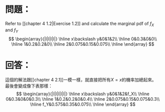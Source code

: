 # 問題：
Refer to [[chapter 4 1.2|Exercise 1.2]] and calculate the marginal pdf of $f_X$ and $f_Y$
$$
\begin{array}{|l|l|l|l|}
\hline
x\backslash y&0&1&2\\
\hline
0&0.3&0&0\\
\hline
1&0.2&0.2&0\\
\hline
2&0.075&0.15&0.075\\
\hline
\end{array}
$$
# 回答：
這個的解法跟[[chapter 4 2.1]]一模一樣，就直接把所有$X=x$的機率加總起來。
最後會變成像下表那樣：
$$
\begin{array}{|l|l|l|l|l|}
\hline
x\backslash y&0&1&2&f_X\\
\hline
0&0.3&0&0&0.3\\
\hline
1&0.2&0.2&0&0.4\\
\hline
2&0.075&0.15&0.075&0.3\\
\hline
f_Y&0.575&0.35&0.075\\
\hline
\end{array}
$$